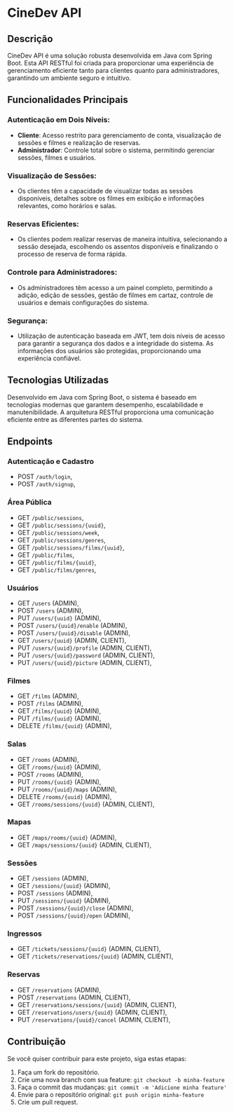 # CineDev API

## Descrição
CineDev API é uma solução robusta desenvolvida em Java com Spring Boot. Esta API RESTful
foi criada para proporcionar uma experiência de gerenciamento eficiente tanto para clientes
quanto para administradores, garantindo um ambiente seguro e intuitivo.

## Funcionalidades Principais
### Autenticação em Dois Níveis:
* **Cliente**: Acesso restrito para gerenciamento de conta, visualização de sessões e filmes e realização de reservas.
* **Administrador**: Controle total sobre o sistema, permitindo gerenciar sessões, filmes e usuários.

### Visualização de Sessões:
* Os clientes têm a capacidade de visualizar todas as sessões disponíveis, detalhes sobre os filmes
em exibição e informações relevantes, como horários e salas.

### Reservas Eficientes:
* Os clientes podem realizar reservas de maneira intuitiva, selecionando a sessão desejada, escolhendo
os assentos disponíveis e finalizando o processo de reserva de forma rápida.

### Controle para Administradores:
* Os administradores têm acesso a um painel completo, permitindo a adição, edição de sessões,
gestão de filmes em cartaz, controle de usuários e demais configurações do sistema.

### Segurança:
* Utilização de autenticação baseada em JWT, tem dois níveis de acesso para garantir a segurança dos
dados e a integridade do sistema. As informações dos usuários são protegidas, proporcionando uma
experiência confiável.

## Tecnologias Utilizadas
Desenvolvido em Java com Spring Boot, o sistema é baseado em tecnologias modernas que garantem desempenho,
escalabilidade e manutenibilidade. A arquitetura RESTful proporciona uma comunicação eficiente entre as
diferentes partes do sistema.

## Endpoints
### Autenticação e Cadastro
* POST `/auth/login`,
* POST `/auth/signup`,

### Área Pública
* GET `/public/sessions`,
* GET `/public/sessions/{uuid}`,
* GET `/public/sessions/week`,
* GET `/public/sessions/genres`,
* GET `/public/sessions/films/{uuid}`,
* GET `/public/films`,
* GET `/public/films/{uuid}`,
* GET `/public/films/genres`,

### Usuários
* GET `/users` (ADMIN),
* POST `/users` (ADMIN),
* PUT `/users/{uuid}` (ADMIN),
* POST `/users/{uuid}/enable` (ADMIN),
* POST `/users/{uuid}/disable` (ADMIN),
* GET `/users/{uuid}` (ADMIN, CLIENT),
* PUT `/users/{uuid}/profile` (ADMIN, CLIENT),
* PUT `/users/{uuid}/password` (ADMIN, CLIENT),
* PUT `/users/{uuid}/picture` (ADMIN, CLIENT),

### Filmes
* GET `/films` (ADMIN),
* POST `/films` (ADMIN),
* GET `/films/{uuid}` (ADMIN),
* PUT `/films/{uuid}` (ADMIN),
* DELETE `/films/{uuid}` (ADMIN),

### Salas
* GET `/rooms` (ADMIN),
* GET `/rooms/{uuid}` (ADMIN),
* POST `/rooms` (ADMIN),
* PUT `/rooms/{uuid}` (ADMIN),
* PUT `/rooms/{uuid}/maps` (ADMIN),
* DELETE `/rooms/{uuid}` (ADMIN),
* GET `/rooms/sessions/{uuid}` (ADMIN, CLIENT),

### Mapas
* GET `/maps/rooms/{uuid}` (ADMIN),
* GET `/maps/sessions/{uuid}` (ADMIN, CLIENT),

### Sessões
* GET `/sessions` (ADMIN),
* GET `/sessions/{uuid}` (ADMIN),
* POST `/sessions` (ADMIN),
* PUT `/sessions/{uuid}` (ADMIN),
* POST `/sessions/{uuid}/close` (ADMIN),
* POST `/sessions/{uuid}/open` (ADMIN),

### Ingressos
* GET `/tickets/sessions/{uuid}` (ADMIN, CLIENT),
* GET `/tickets/reservations/{uuid}` (ADMIN, CLIENT),

### Reservas
* GET `/reservations` (ADMIN),
* POST `/reservations` (ADMIN, CLIENT),
* GET `/reservations/sessions/{uuid}` (ADMIN, CLIENT),
* GET `/reservations/users/{uuid}` (ADMIN, CLIENT),
* PUT `/reservations/{uuid}/cancel` (ADMIN, CLIENT),

## Contribuição
Se você quiser contribuir para este projeto, siga estas etapas:
1. Faça um fork do repositório.
2. Crie uma nova branch com sua feature: `git checkout -b minha-feature`
3. Faça o commit das mudanças: `git commit -m 'Adicione minha feature'`
4. Envie para o repositório original: `git push origin minha-feature`
5. Crie um pull request.
